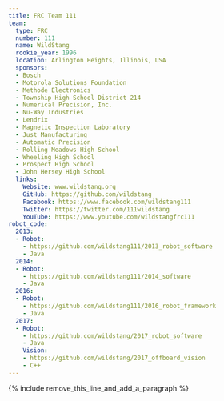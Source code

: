```yaml
---
title: FRC Team 111
team:
  type: FRC
  number: 111
  name: WildStang
  rookie_year: 1996
  location: Arlington Heights, Illinois, USA
  sponsors:
  - Bosch
  - Motorola Solutions Foundation
  - Methode Electronics
  - Township High School District 214
  - Numerical Precision, Inc.
  - Nu-Way Industries
  - Lendrix
  - Magnetic Inspection Laboratory
  - Just Manufacturing
  - Automatic Precision
  - Rolling Meadows High School
  - Wheeling High School
  - Prospect High School
  - John Hersey High School
  links:
    Website: www.wildstang.org
    GitHub: https://github.com/wildstang
    Facebook: https://www.facebook.com/wildstang111
    Twitter: https://twitter.com/111wildstang
    YouTube: https://www.youtube.com/wildstangfrc111
robot_code:
  2013:
  - Robot:
    - https://github.com/wildstang111/2013_robot_software
    - Java
  2014:
  - Robot:
    - https://github.com/wildstang111/2014_software
    - Java
  2016:
  - Robot:
    - https://github.com/wildstang111/2016_robot_framework
    - Java
  2017:
  - Robot:
    - https://github.com/wildstang/2017_robot_software
    - Java
    Vision:
    - https://github.com/wildstang/2017_offboard_vision
    - C++
---
```


{% include remove_this_line_and_add_a_paragraph %}